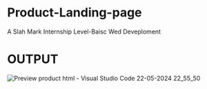 # Product-Landing-page
A Slah Mark Internship Level-Baisc Wed Deveploment
# OUTPUT
![Preview product html - Visual Studio Code 22-05-2024 22_55_50](https://github.com/21AK1A0427/Product-Landing-page/assets/121687538/e6549244-f2af-4990-b328-e203c912eb9e)

